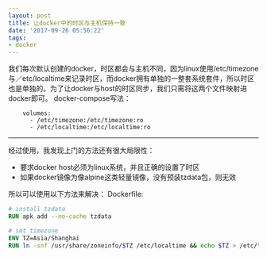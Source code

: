 ```yaml
---
layout: post
title: 让docker中的时区与主机保持一致
date: '2017-09-26 05:56:22'
tags:
- docker
---
```


我们每次默认创建的docker，时区都会与主机不同，因为linux使用/etc/timezone与／etc/localtime来记录时区，而docker拥有单独的一整套系统套件，所以时区也是单独的。为了让docker与host的时区同步，我们只需将这两个文件映射进docker即可。
docker-compose写法：
``` docker-compose
    volumes:
      - /etc/timezone:/etc/timezone:ro
      - /etc/localtime:/etc/localtime:ro
```

---

经过使用，我发现上门的方法还有很大局限性：
- 要求docker host必须为linux系统，并且正确的设置了时区
- 如果docker镜像为像alpine这类轻量镜像，没有预装tzdata包，则无效

所以可以使用以下方法来解决：
Dockerfile:
``` Dockerfile
# install tzdata
RUN apk add --no-cache tzdata

# set timezone
ENV TZ=Asia/Shanghai
RUN ln -snf /usr/share/zoneinfo/$TZ /etc/localtime && echo $TZ > /etc/timezone
```